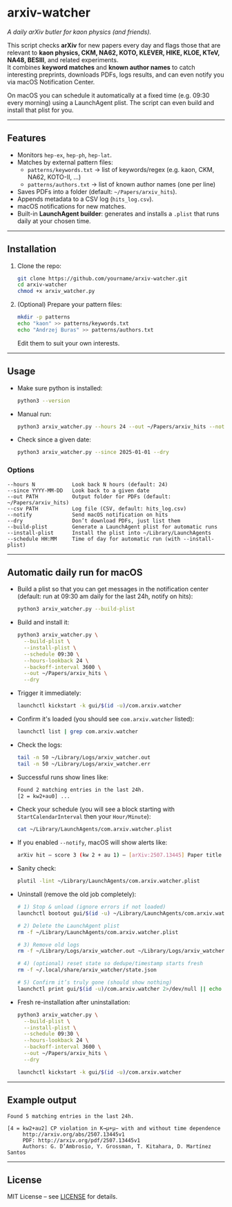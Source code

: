 # arxiv-watcher

*A daily arXiv butler for kaon physics (and friends).*

This script checks **arXiv** for new papers every day and flags those that are relevant to **kaon physics, CKM, NA62, KOTO, KLEVER, HIKE, KLOE, KTeV, NA48, BESIII**, and related experiments.  
It combines **keyword matches** and **known author names** to catch interesting preprints, downloads PDFs, logs results, and can even notify you via macOS Notification Center.

On macOS you can schedule it automatically at a fixed time (e.g. 09:30 every morning) using a LaunchAgent plist. The script can even build and install that plist for you.

---

## Features

- Monitors `hep-ex`, `hep-ph`, `hep-lat`.
- Matches by external pattern files:
  - `patterns/keywords.txt` → list of keywords/regex (e.g. kaon, CKM, NA62, KOTO-II, …)
  - `patterns/authors.txt` → list of known author names (one per line)
- Saves PDFs into a folder (default: `~/Papers/arxiv_hits`).
- Appends metadata to a CSV log (`hits_log.csv`).
- macOS notifications for new matches.
- Built-in **LaunchAgent builder**: generates and installs a `.plist` that runs daily at your chosen time.

---

## Installation

1. Clone the repo:
   ```bash
   git clone https://github.com/yourname/arxiv-watcher.git
   cd arxiv-watcher
   chmod +x arxiv_watcher.py
   ```

2. (Optional) Prepare your pattern files:
   ```bash
   mkdir -p patterns
   echo "kaon" >> patterns/keywords.txt
   echo "Andrzej Buras" >> patterns/authors.txt
   ```
   Edit them to suit your own interests.

---

## Usage

- Make sure python is installed:  
  ```bash
  python3 --version
  ```

- Manual run:  
  ```bash
  python3 arxiv_watcher.py --hours 24 --out ~/Papers/arxiv_hits --notify
  ```

- Check since a given date:  
  ```bash
  python3 arxiv_watcher.py --since 2025-01-01 --dry
  ```

### Options
```
--hours N            Look back N hours (default: 24)
--since YYYY-MM-DD   Look back to a given date
--out PATH           Output folder for PDFs (default: ~/Papers/arxiv_hits)
--csv PATH           Log file (CSV, default: hits_log.csv)
--notify             Send macOS notification on hits
--dry                Don’t download PDFs, just list them
--build-plist        Generate a LaunchAgent plist for automatic runs
--install-plist      Install the plist into ~/Library/LaunchAgents
--schedule HH:MM     Time of day for automatic run (with --install-plist)
```

---

## Automatic daily run for macOS

- Build a plist so that you can get messages in the notification center (default: run at 09:30 am daily for the last 24h, notify on hits):  
  ```bash
  python3 arxiv_watcher.py --build-plist
  ```

- Build and install it:  
  ```bash
  python3 arxiv_watcher.py \
    --build-plist \
    --install-plist \
    --schedule 09:30 \
    --hours-lookback 24 \
    --backoff-interval 3600 \
    --out ~/Papers/arxiv_hits \
    --dry
  ```

- Trigger it immediately:  
  ```bash
  launchctl kickstart -k gui/$(id -u)/com.arxiv.watcher
  ```

- Confirm it's loaded (you should see `com.arxiv.watcher` listed):
  ```bash
  launchctl list | grep com.arxiv.watcher
  ```

- Check the logs:
  ```bash
  tail -n 50 ~/Library/Logs/arxiv_watcher.out
  tail -n 50 ~/Library/Logs/arxiv_watcher.err
  ```
- Successful runs show lines like:
  ```bash
  Found 2 matching entries in the last 24h.
  [2 = kw2+au0] ...
  ```

- Check your schedule (you will see a block starting with `StartCalendarInterval` then your `Hour/Minute`):
  ```bash
  cat ~/Library/LaunchAgents/com.arxiv.watcher.plist
  ```

- If you enabled `--notify`, macOS will show alerts like:
  ```bash
  arXiv hit — score 3 (kw 2 + au 1) — [arXiv:2507.13445] Paper title
  ```

- Sanity check:
  ```bash
  plutil -lint ~/Library/LaunchAgents/com.arxiv.watcher.plist
  ```

- Uninstall (remove the old job completely):
  ```bash
  # 1) Stop & unload (ignore errors if not loaded)
  launchctl bootout gui/$(id -u) ~/Library/LaunchAgents/com.arxiv.watcher.plist 2>/dev/null || true
  
  # 2) Delete the LaunchAgent plist
  rm -f ~/Library/LaunchAgents/com.arxiv.watcher.plist
  
  # 3) Remove old logs
  rm -f ~/Library/Logs/arxiv_watcher.out ~/Library/Logs/arxiv_watcher.err
  
  # 4) (optional) reset state so dedupe/timestamp starts fresh
  rm -f ~/.local/share/arxiv_watcher/state.json
  
  # 5) Confirm it’s truly gone (should show nothing)
  launchctl print gui/$(id -u)/com.arxiv.watcher 2>/dev/null || echo "No such service (good)."
  ```

- Fresh re-installation after uninstallation:
  ```bash
  python3 arxiv_watcher.py \
    --build-plist \
    --install-plist \
    --schedule 09:30 \
    --hours-lookback 24 \
    --backoff-interval 3600 \
    --out ~/Papers/arxiv_hits \
    --dry
  
  launchctl kickstart -k gui/$(id -u)/com.arxiv.watcher
  ```
---

## Example output

```
Found 5 matching entries in the last 24h.

[4 = kw2+au2] CP violation in K→μ+μ− with and without time dependence
     http://arxiv.org/abs/2507.13445v1
     PDF: http://arxiv.org/pdf/2507.13445v1
     Authors: G. D’Ambrosio, Y. Grossman, T. Kitahara, D. Martínez Santos
```

---

## License

MIT License – see [LICENSE](LICENSE) for details.
